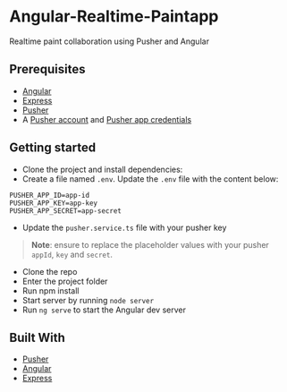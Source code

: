 # Angular-Realtime-Paintapp
Realtime paint collaboration using Pusher and Angular

## Prerequisites
- [Angular](https://angular.io)
- [Express](https://expressjs.com/)
- [Pusher](https://pusher.com)
- A [Pusher account](https://pusher.com/signup) and [Pusher app credentials](http://dashboard.pusher.com/)


## Getting started
- Clone the project and install dependencies:
- Create a file named `.env`. Update the `.env` file with the content below:

```
PUSHER_APP_ID=app-id
PUSHER_APP_KEY=app-key
PUSHER_APP_SECRET=app-secret
```

- Update the `pusher.service.ts` file with your pusher key

> **Note**: ensure to replace the placeholder values with your pusher `appId`, `key` and `secret`.

- Clone the repo
- Enter the project folder
- Run npm install 
- Start server by running `node server`
- Run `ng serve` to start the Angular dev server 


## Built With

* [Pusher](https://pusher.com/) 
* [Angular](https://angular.io)
* [Express](https://expressjs.com/)